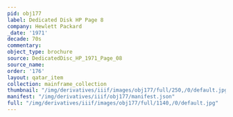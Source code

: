 ```yaml
---
pid: obj177
label: Dedicated Disk HP Page 8
company: Hewlett Packard
_date: '1971'
decade: 70s
commentary:
object_type: brochure
source: DedicatedDisc_HP_1971_Page_08
source_name:
order: '176'
layout: qatar_item
collection: mainframe_collection
thumbnail: "/img/derivatives/iiif/images/obj177/full/250,/0/default.jpg"
manifest: "/img/derivatives/iiif/obj177/manifest.json"
full: "/img/derivatives/iiif/images/obj177/full/1140,/0/default.jpg"
---
```

